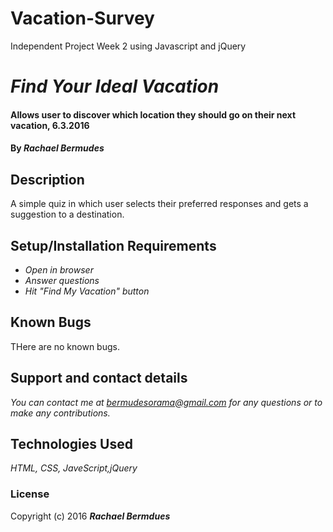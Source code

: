 # Vacation-Survey
Independent Project Week 2 using Javascript and jQuery
# _Find Your Ideal Vacation_

#### Allows user to discover which location they should go on their next vacation, 6.3.2016

#### By _**Rachael Bermudes**_

## Description

A simple quiz in which user selects their preferred responses and gets a suggestion to a destination. 

## Setup/Installation Requirements

* _Open in browser_
* _Answer questions_
* _Hit "Find My Vacation" button_


## Known Bugs

THere are no known bugs. 

## Support and contact details

_You can contact me at bermudesorama@gmail.com for any questions or to make any contributions._

## Technologies Used

_HTML, CSS, JaveScript,jQuery_

### License


Copyright (c) 2016 **_Rachael Bermdues_**
